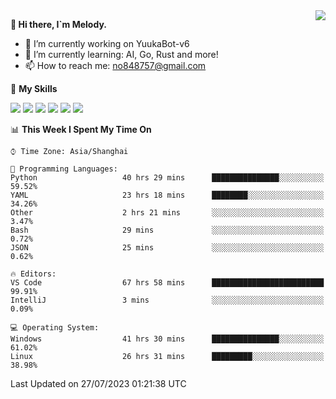 <a href="#">
  <img align="right" src="https://github-readme-stats.vercel.app/api?username=melodyyuuka&count_private=true&show_icons=true" />
</a>

**👋 Hi there, I`m Melody.**

- 🔭 I’m currently working on YuukaBot-v6
- 🌱 I’m currently learning: AI, Go, Rust and more!
- 📫 How to reach me: no848757@gmail.com

🌟 **My Skills** 

![](https://img.shields.io/badge/-Python-3e74a2?style=flat-square&logo=Python&logoColor=fff)
![](https://img.shields.io/badge/-Java-007396?style=flat-square&logo=OpenJDK&logoColor=fff)
![](https://img.shields.io/badge/-Node.js-339933?style=flat-square&logo=Node.js&logoColor=fff)
![](https://img.shields.io/badge/-Git-f05032?style=flat-square&logo=git&logoColor=fff)
![](https://img.shields.io/badge/-PostgreSQL-4169e1?style=flat-square&logo=PostgreSQL&logoColor=fff)
![](https://img.shields.io/badge/-VSCode-007acc?style=flat-square&logo=Visual-Studio-Code&logoColor=fff)


<!--START_SECTION:waka-->
📊 **This Week I Spent My Time On** 

```text
⌚︎ Time Zone: Asia/Shanghai

💬 Programming Languages: 
Python                   40 hrs 29 mins      ███████████████░░░░░░░░░░   59.52% 
YAML                     23 hrs 18 mins      ████████░░░░░░░░░░░░░░░░░   34.26% 
Other                    2 hrs 21 mins       ░░░░░░░░░░░░░░░░░░░░░░░░░   3.47% 
Bash                     29 mins             ░░░░░░░░░░░░░░░░░░░░░░░░░   0.72% 
JSON                     25 mins             ░░░░░░░░░░░░░░░░░░░░░░░░░   0.62%

🔥 Editors: 
VS Code                  67 hrs 58 mins      █████████████████████████   99.91% 
IntelliJ                 3 mins              ░░░░░░░░░░░░░░░░░░░░░░░░░   0.09%

💻 Operating System: 
Windows                  41 hrs 30 mins      ███████████████░░░░░░░░░░   61.02% 
Linux                    26 hrs 31 mins      █████████░░░░░░░░░░░░░░░░   38.98%

```


 Last Updated on 27/07/2023 01:21:38 UTC
<!--END_SECTION:waka-->
